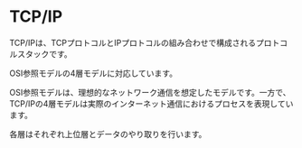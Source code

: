 # TCP/IP
TCP/IPは、TCPプロトコルとIPプロトコルの組み合わせで構成されるプロトコルスタックです。

OSI参照モデルの4層モデルに対応しています。

OSI参照モデルは、理想的なネットワーク通信を想定したモデルです。一方で、TCP/IPの4層モデルは実際のインターネット通信におけるプロセスを表現しています。

各層はそれぞれ上位層とデータのやり取りを行います。


